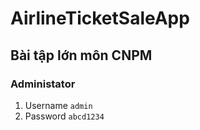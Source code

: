 # AirlineTicketSaleApp
## Bài tập lớn môn CNPM
### Administator
1. Username `admin`
2. Password `abcd1234`